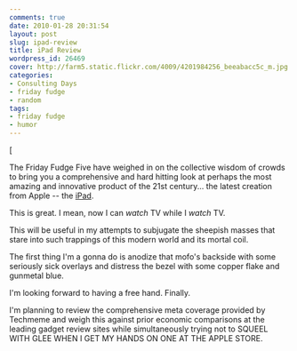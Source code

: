 ```yaml
---
comments: true
date: 2010-01-28 20:31:54
layout: post
slug: ipad-review
title: iPad Review
wordpress_id: 26469
cover: http://farm5.static.flickr.com/4009/4201984256_beeabacc5c_m.jpg
categories:
- Consulting Days
- friday fudge
- random
tags:
- friday fudge
- humor
---
```


[

The Friday Fudge Five have weighed in on the collective wisdom of crowds to bring you a comprehensive and hard hitting look at perhaps the most amazing and innovative product of the 21st century... the latest creation from Apple -- the [iPad](http://joehewitt.com/post/ipad/).

<a href="http://www.flickr.com/photos/jcuthrell/11372155803/" title="Screen-shot-2010-01-28-at-7.18.46-PM by qthrul, on Flickr"></a>

This is great. I mean, now I can _watch_ TV while I _watch_ TV.

<a href="http://www.flickr.com/photos/jcuthrell/11372079054/" title="Screen-shot-2010-01-28-at-7.18.59-PM by qthrul, on Flickr"></a>

This will be useful in my attempts to subjugate the sheepish masses that stare into such trappings of this modern world and its mortal coil.

<a href="http://www.flickr.com/photos/jcuthrell/11372079044/" title="Screen-shot-2010-01-28-at-7.19.10-PM by qthrul, on Flickr"></a>

The first thing I'm a gonna do is anodize that mofo's backside with some seriously sick overlays and distress the bezel with some copper flake and gunmetal blue.

<a href="http://www.flickr.com/photos/jcuthrell/11372155673/" title="Screen-shot-2010-01-28-at-7.19.22-PM by qthrul, on Flickr"></a>

I'm looking forward to having a free hand. Finally.

<a href="http://www.flickr.com/photos/jcuthrell/11372017405/" title="Screen-shot-2010-01-28-at-7.19.33-PM by qthrul, on Flickr"></a>

I'm planning to review the comprehensive meta coverage provided by Techmeme and weigh this against prior economic comparisons at the leading gadget review sites while simultaneously trying not to SQUEEL WITH GLEE WHEN I GET MY HANDS ON ONE AT THE APPLE STORE.
